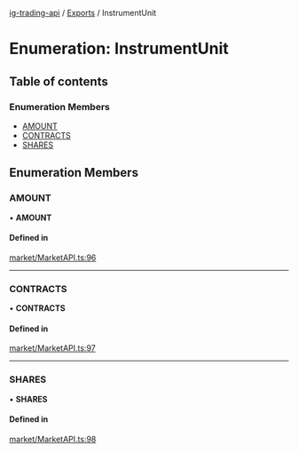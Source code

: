 [ig-trading-api](../README.md) / [Exports](../modules.md) / InstrumentUnit

# Enumeration: InstrumentUnit

## Table of contents

### Enumeration Members

- [AMOUNT](InstrumentUnit.md#amount)
- [CONTRACTS](InstrumentUnit.md#contracts)
- [SHARES](InstrumentUnit.md#shares)

## Enumeration Members

### AMOUNT

• **AMOUNT**

#### Defined in

[market/MarketAPI.ts:96](https://github.com/bennycode/ig-trading-api/blob/0c7d281/src/market/MarketAPI.ts#L96)

---

### CONTRACTS

• **CONTRACTS**

#### Defined in

[market/MarketAPI.ts:97](https://github.com/bennycode/ig-trading-api/blob/0c7d281/src/market/MarketAPI.ts#L97)

---

### SHARES

• **SHARES**

#### Defined in

[market/MarketAPI.ts:98](https://github.com/bennycode/ig-trading-api/blob/0c7d281/src/market/MarketAPI.ts#L98)
